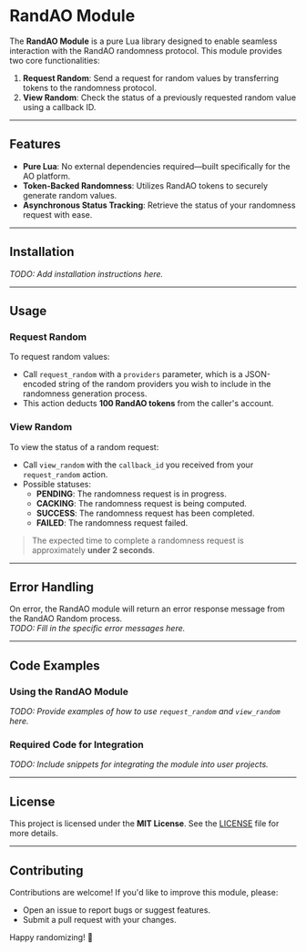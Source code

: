 # RandAO Module

The **RandAO Module** is a pure Lua library designed to enable seamless interaction with the RandAO randomness protocol. This module provides two core functionalities: 

1. **Request Random**: Send a request for random values by transferring tokens to the randomness protocol.
2. **View Random**: Check the status of a previously requested random value using a callback ID.

---

## Features
- **Pure Lua**: No external dependencies required—built specifically for the AO platform.
- **Token-Backed Randomness**: Utilizes RandAO tokens to securely generate random values.
- **Asynchronous Status Tracking**: Retrieve the status of your randomness request with ease.

---

## Installation

*TODO: Add installation instructions here.*

---

## Usage

### Request Random
To request random values:
- Call `request_random` with a `providers` parameter, which is a JSON-encoded string of the random providers you wish to include in the randomness generation process.
- This action deducts **100 RandAO tokens** from the caller's account.

### View Random
To view the status of a random request:
- Call `view_random` with the `callback_id` you received from your `request_random` action.
- Possible statuses:
  - **PENDING**: The randomness request is in progress.
  - **CACKING**: The randomness request is being computed.
  - **SUCCESS**: The randomness request has been completed.
  - **FAILED**: The randomness request failed.

> The expected time to complete a randomness request is approximately **under 2 seconds**.

---

## Error Handling

On error, the RandAO module will return an error response message from the RandAO Random process.  
*TODO: Fill in the specific error messages here.*

---

## Code Examples

### Using the RandAO Module

*TODO: Provide examples of how to use `request_random` and `view_random` here.*

### Required Code for Integration

*TODO: Include snippets for integrating the module into user projects.*

---

## License

This project is licensed under the **MIT License**. See the [LICENSE](LICENSE) file for more details.

---

## Contributing

Contributions are welcome! If you'd like to improve this module, please:
- Open an issue to report bugs or suggest features.
- Submit a pull request with your changes.

Happy randomizing! 🎲
